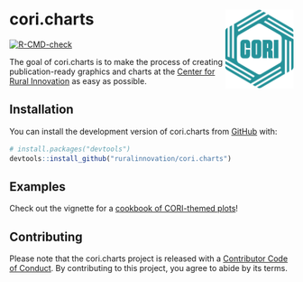 
<!-- README.md is generated from README.Rmd. Please edit that file -->

# cori.charts <a href='https://ruralinnovation.github.io/cori.charts/'><img src='man/figures/logo.png' align="right" height="139" /></a>

<!-- badges: start -->

[![R-CMD-check](https://github.com/ruralinnovation/cori.charts/actions/workflows/R-CMD-check.yaml/badge.svg)](https://github.com/ruralinnovation/cori.charts/actions/workflows/R-CMD-check.yaml)
<!-- badges: end -->

The goal of cori.charts is to make the process of creating
publication-ready graphics and charts at the [Center for Rural
Innovation](https://ruralinnovation.us/) as easy as possible.

## Installation

You can install the development version of cori.charts from
[GitHub](https://github.com/) with:

``` r
# install.packages("devtools")
devtools::install_github("ruralinnovation/cori.charts")
```

## Examples

Check out the vignette for a [cookbook of CORI-themed
plots](https://ruralinnovation.github.io/cori.charts/articles/cookbook.html)!

## Contributing

Please note that the cori.charts project is released with a [Contributor
Code of
Conduct](https://contributor-covenant.org/version/2/1/CODE_OF_CONDUCT.html).
By contributing to this project, you agree to abide by its terms.
